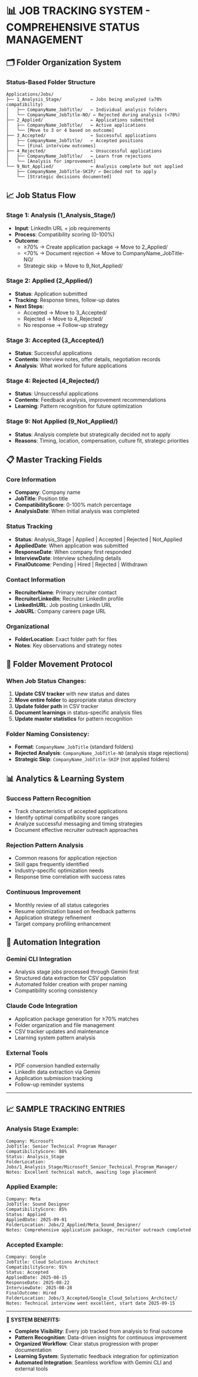 # 📊 JOB TRACKING SYSTEM - COMPREHENSIVE STATUS MANAGEMENT

## 🗂️ Folder Organization System

### Status-Based Folder Structure
```
Applications/Jobs/
├── 1_Analysis_Stage/           ← Jobs being analyzed (≥70% compatibility)
│   ├── CompanyName_JobTitle/   ← Individual analysis folders
│   └── CompanyName_JobTitle-NO/ ← Rejected during analysis (<70%)
├── 2_Applied/                  ← Applications submitted
│   ├── CompanyName_JobTitle/   ← Active applications
│   └── [Move to 3 or 4 based on outcome]
├── 3_Accepted/                 ← Successful applications  
│   ├── CompanyName_JobTitle/   ← Accepted positions
│   └── [Final interview outcomes]
├── 4_Rejected/                 ← Unsuccessful applications
│   ├── CompanyName_JobTitle/   ← Learn from rejections
│   └── [Analysis for improvement]
└── 9_Not_Applied/              ← Analysis complete but not applied
    ├── CompanyName_JobTitle-SKIP/ ← Decided not to apply
    └── [Strategic decisions documented]
```

## 📈 Job Status Flow

### Stage 1: Analysis (1_Analysis_Stage/)
- **Input**: LinkedIn URL + job requirements
- **Process**: Compatibility scoring (0-100%)
- **Outcome**: 
  - ≥70% → Create application package → Move to 2_Applied/
  - <70% → Document rejection → Move to CompanyName_JobTitle-NO/
  - Strategic skip → Move to 9_Not_Applied/

### Stage 2: Applied (2_Applied/) 
- **Status**: Application submitted
- **Tracking**: Response times, follow-up dates
- **Next Steps**: 
  - Accepted → Move to 3_Accepted/
  - Rejected → Move to 4_Rejected/
  - No response → Follow-up strategy

### Stage 3: Accepted (3_Accepted/)
- **Status**: Successful applications
- **Contents**: Interview notes, offer details, negotiation records
- **Analysis**: What worked for future applications

### Stage 4: Rejected (4_Rejected/)
- **Status**: Unsuccessful applications  
- **Contents**: Feedback analysis, improvement recommendations
- **Learning**: Pattern recognition for future optimization

### Stage 9: Not Applied (9_Not_Applied/)
- **Status**: Analysis complete but strategically decided not to apply
- **Reasons**: Timing, location, compensation, culture fit, strategic priorities

## 📋 Master Tracking Fields

### Core Information
- **Company**: Company name
- **JobTitle**: Position title
- **CompatibilityScore**: 0-100% match percentage
- **AnalysisDate**: When initial analysis was completed

### Status Tracking  
- **Status**: Analysis_Stage | Applied | Accepted | Rejected | Not_Applied
- **AppliedDate**: When application was submitted
- **ResponseDate**: When company first responded
- **InterviewDate**: Interview scheduling details
- **FinalOutcome**: Pending | Hired | Rejected | Withdrawn

### Contact Information
- **RecruiterName**: Primary recruiter contact
- **RecruiterLinkedIn**: Recruiter LinkedIn profile
- **LinkedInURL**: Job posting LinkedIn URL
- **JobURL**: Company careers page URL

### Organizational
- **FolderLocation**: Exact folder path for files
- **Notes**: Key observations and strategy notes

## 🎯 Folder Movement Protocol

### When Job Status Changes:
1. **Update CSV tracker** with new status and dates
2. **Move entire folder** to appropriate status directory
3. **Update folder path** in CSV tracker
4. **Document learnings** in status-specific analysis files
5. **Update master statistics** for pattern recognition

### Folder Naming Consistency:
- **Format**: `CompanyName_JobTitle` (standard folders)
- **Rejected Analysis**: `CompanyName_JobTitle-NO` (analysis stage rejections)
- **Strategic Skip**: `CompanyName_JobTitle-SKIP` (not applied folders)

## 📊 Analytics & Learning System

### Success Pattern Recognition
- Track characteristics of accepted applications
- Identify optimal compatibility score ranges
- Analyze successful messaging and timing strategies
- Document effective recruiter outreach approaches

### Rejection Pattern Analysis  
- Common reasons for application rejection
- Skill gaps frequently identified
- Industry-specific optimization needs
- Response time correlation with success rates

### Continuous Improvement
- Monthly review of all status categories
- Resume optimization based on feedback patterns
- Application strategy refinement
- Target company profiling enhancement

## 🔄 Automation Integration

### Gemini CLI Integration
- Analysis stage jobs processed through Gemini first
- Structured data extraction for CSV population
- Automated folder creation with proper naming
- Compatibility scoring consistency

### Claude Code Integration  
- Application package generation for ≥70% matches
- Folder organization and file management
- CSV tracker updates and maintenance
- Learning system pattern analysis

### External Tools
- PDF conversion handled externally
- LinkedIn data extraction via Gemini
- Application submission tracking
- Follow-up reminder systems

---

## 📈 SAMPLE TRACKING ENTRIES

### Analysis Stage Example:
```
Company: Microsoft
JobTitle: Senior Technical Program Manager
CompatibilityScore: 88%
Status: Analysis_Stage
FolderLocation: Jobs/1_Analysis_Stage/Microsoft_Senior_Technical_Program_Manager/
Notes: Excellent technical match, awaiting logo placement
```

### Applied Example:
```  
Company: Meta
JobTitle: Sound Designer
CompatibilityScore: 85%
Status: Applied
AppliedDate: 2025-09-01
FolderLocation: Jobs/2_Applied/Meta_Sound_Designer/
Notes: Comprehensive application package, recruiter outreach completed
```

### Accepted Example:
```
Company: Google
JobTitle: Cloud Solutions Architect  
CompatibilityScore: 91%
Status: Accepted
AppliedDate: 2025-08-15
ResponseDate: 2025-08-22
InterviewDate: 2025-08-28
FinalOutcome: Hired
FolderLocation: Jobs/3_Accepted/Google_Cloud_Solutions_Architect/
Notes: Technical interview went excellent, start date 2025-09-15
```

---

**🎯 SYSTEM BENEFITS:**
- **Complete Visibility**: Every job tracked from analysis to final outcome
- **Pattern Recognition**: Data-driven insights for continuous improvement  
- **Organized Workflow**: Clear status progression with proper documentation
- **Learning System**: Systematic feedback integration for optimization
- **Automated Integration**: Seamless workflow with Gemini CLI and external tools